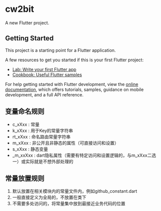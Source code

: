 # cw2bit

A new Flutter project.

## Getting Started

This project is a starting point for a Flutter application.

A few resources to get you started if this is your first Flutter project:

- [Lab: Write your first Flutter app](https://docs.flutter.dev/get-started/codelab)
- [Cookbook: Useful Flutter samples](https://docs.flutter.dev/cookbook)

For help getting started with Flutter development, view the
[online documentation](https://docs.flutter.dev/), which offers tutorials,
samples, guidance on mobile development, and a full API reference.

## 变量命名规则
* c_xXxx : 常量
* k_xXxx : 用于Key的常量字符串
* rt_xXxx : 命名路由常量字符串
* m_xXxx : 非公开且非静态的属性（可直接访问和设置）
* s_xXxx : 静态变量
* _m_xxXxx : dart隐私属性（需要有特定访问和设置逻辑的，与m_xXxx二选一）或实际就是不想外部处理的

## 常量放置规则
1. 默认放置在相关模块内的常量文件内，例如github_constant.dart
2. 一般直接定义为全局的，不放置在类下
3. 不需要多处访问的，将常量集中放到最接近业务代码的位置